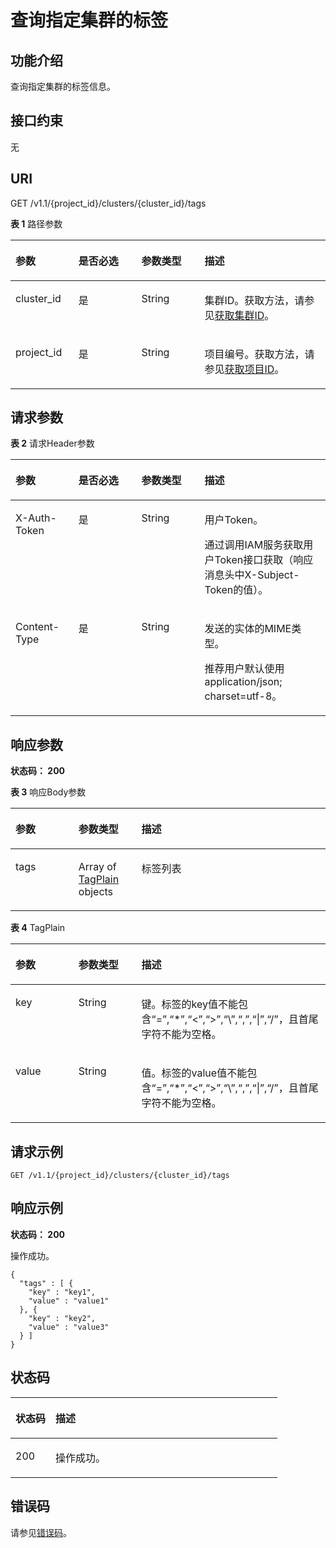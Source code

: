 # 查询指定集群的标签<a name="ListClusterTags"></a>

## 功能介绍<a name="section1467684912110"></a>

查询指定集群的标签信息。

## 接口约束<a name="section769414491115"></a>

无

## URI<a name="section5711549317"></a>

GET /v1.1/\{project\_id\}/clusters/\{cluster\_id\}/tags

**表 1**  路径参数

<a name="table1073910491214"></a>
<table><thead align="left"><tr id="row1172816491514"><th class="cellrowborder" valign="top" width="20%" id="mcps1.2.5.1.1"><p id="p187432049712"><a name="p187432049712"></a><a name="p187432049712"></a>参数</p>
</th>
<th class="cellrowborder" valign="top" width="20%" id="mcps1.2.5.1.2"><p id="p167534491313"><a name="p167534491313"></a><a name="p167534491313"></a>是否必选</p>
</th>
<th class="cellrowborder" valign="top" width="20%" id="mcps1.2.5.1.3"><p id="p197641149415"><a name="p197641149415"></a><a name="p197641149415"></a>参数类型</p>
</th>
<th class="cellrowborder" valign="top" width="40%" id="mcps1.2.5.1.4"><p id="p67734498110"><a name="p67734498110"></a><a name="p67734498110"></a>描述</p>
</th>
</tr>
</thead>
<tbody><tr id="row177282049817"><td class="cellrowborder" valign="top" width="20%" headers="mcps1.2.5.1.1 "><p id="p0783149212"><a name="p0783149212"></a><a name="p0783149212"></a>cluster_id</p>
</td>
<td class="cellrowborder" valign="top" width="20%" headers="mcps1.2.5.1.2 "><p id="p1179274920114"><a name="p1179274920114"></a><a name="p1179274920114"></a>是</p>
</td>
<td class="cellrowborder" valign="top" width="20%" headers="mcps1.2.5.1.3 "><p id="p18804164920117"><a name="p18804164920117"></a><a name="p18804164920117"></a>String</p>
</td>
<td class="cellrowborder" valign="top" width="40%" headers="mcps1.2.5.1.4 "><p id="p15816104910115"><a name="p15816104910115"></a><a name="p15816104910115"></a>集群ID。获取方法，请参见<a href="获取MRS集群信息.md">获取集群ID</a>。</p>
</td>
</tr>
<tr id="row187289491815"><td class="cellrowborder" valign="top" width="20%" headers="mcps1.2.5.1.1 "><p id="p1182654920113"><a name="p1182654920113"></a><a name="p1182654920113"></a>project_id</p>
</td>
<td class="cellrowborder" valign="top" width="20%" headers="mcps1.2.5.1.2 "><p id="p1383510491416"><a name="p1383510491416"></a><a name="p1383510491416"></a>是</p>
</td>
<td class="cellrowborder" valign="top" width="20%" headers="mcps1.2.5.1.3 "><p id="p58431049819"><a name="p58431049819"></a><a name="p58431049819"></a>String</p>
</td>
<td class="cellrowborder" valign="top" width="40%" headers="mcps1.2.5.1.4 "><p id="p128551149912"><a name="p128551149912"></a><a name="p128551149912"></a>项目编号。获取方法，请参见<a href="获取项目ID.md">获取项目ID</a>。</p>
</td>
</tr>
</tbody>
</table>

## 请求参数<a name="section1387134919120"></a>

**表 2**  请求Header参数

<a name="zh-cn_topic_0000001073526615_HeaderParameter"></a>
<table><thead align="left"><tr id="row12879174920117"><th class="cellrowborder" valign="top" width="20%" id="mcps1.2.5.1.1"><p id="p08939491719"><a name="p08939491719"></a><a name="p08939491719"></a>参数</p>
</th>
<th class="cellrowborder" valign="top" width="20%" id="mcps1.2.5.1.2"><p id="p1690313493119"><a name="p1690313493119"></a><a name="p1690313493119"></a>是否必选</p>
</th>
<th class="cellrowborder" valign="top" width="20%" id="mcps1.2.5.1.3"><p id="p119111491414"><a name="p119111491414"></a><a name="p119111491414"></a>参数类型</p>
</th>
<th class="cellrowborder" valign="top" width="40%" id="mcps1.2.5.1.4"><p id="p179222492011"><a name="p179222492011"></a><a name="p179222492011"></a>描述</p>
</th>
</tr>
</thead>
<tbody><tr id="row1087910496115"><td class="cellrowborder" valign="top" width="20%" headers="mcps1.2.5.1.1 "><p id="p8932124919112"><a name="p8932124919112"></a><a name="p8932124919112"></a>X-Auth-Token</p>
</td>
<td class="cellrowborder" valign="top" width="20%" headers="mcps1.2.5.1.2 "><p id="p189401149513"><a name="p189401149513"></a><a name="p189401149513"></a>是</p>
</td>
<td class="cellrowborder" valign="top" width="20%" headers="mcps1.2.5.1.3 "><p id="p2095224917117"><a name="p2095224917117"></a><a name="p2095224917117"></a>String</p>
</td>
<td class="cellrowborder" valign="top" width="40%" headers="mcps1.2.5.1.4 "><p id="p99621491411"><a name="p99621491411"></a><a name="p99621491411"></a>用户Token。</p>
<p id="p11969549918"><a name="p11969549918"></a><a name="p11969549918"></a>通过调用IAM服务获取用户Token接口获取（响应消息头中X-Subject-Token的值）。</p>
</td>
</tr>
<tr id="row165637159216"><td class="cellrowborder" valign="top" width="20%" headers="mcps1.2.5.1.1 "><p id="p112881127202717"><a name="p112881127202717"></a><a name="p112881127202717"></a>Content-Type</p>
</td>
<td class="cellrowborder" valign="top" width="20%" headers="mcps1.2.5.1.2 "><p id="p323853522718"><a name="p323853522718"></a><a name="p323853522718"></a>是</p>
</td>
<td class="cellrowborder" valign="top" width="20%" headers="mcps1.2.5.1.3 "><p id="p923823512276"><a name="p923823512276"></a><a name="p923823512276"></a>String</p>
</td>
<td class="cellrowborder" valign="top" width="40%" headers="mcps1.2.5.1.4 "><p id="p1498118421334"><a name="p1498118421334"></a><a name="p1498118421334"></a>发送的实体的MIME类型。</p>
<p id="p18288172762711"><a name="p18288172762711"></a><a name="p18288172762711"></a>推荐用户默认使用application/json; charset=utf-8。</p>
</td>
</tr>
</tbody>
</table>

## 响应参数<a name="section179792491818"></a>

**状态码： 200**

**表 3**  响应Body参数

<a name="zh-cn_topic_0000001073526615_responseParameter"></a>
<table><thead align="left"><tr id="row1499813491314"><th class="cellrowborder" valign="top" width="20%" id="mcps1.2.4.1.1"><p id="p18143501111"><a name="p18143501111"></a><a name="p18143501111"></a>参数</p>
</th>
<th class="cellrowborder" valign="top" width="20%" id="mcps1.2.4.1.2"><p id="p11241506119"><a name="p11241506119"></a><a name="p11241506119"></a>参数类型</p>
</th>
<th class="cellrowborder" valign="top" width="60%" id="mcps1.2.4.1.3"><p id="p8354502111"><a name="p8354502111"></a><a name="p8354502111"></a>描述</p>
</th>
</tr>
</thead>
<tbody><tr id="row13998194918110"><td class="cellrowborder" valign="top" width="20%" headers="mcps1.2.4.1.1 "><p id="p204316508119"><a name="p204316508119"></a><a name="p204316508119"></a>tags</p>
</td>
<td class="cellrowborder" valign="top" width="20%" headers="mcps1.2.4.1.2 "><p id="p20536501119"><a name="p20536501119"></a><a name="p20536501119"></a>Array of <a href="#zh-cn_topic_0000001073526615_response_TagPlain">TagPlain</a> objects</p>
</td>
<td class="cellrowborder" valign="top" width="60%" headers="mcps1.2.4.1.3 "><p id="p26516501915"><a name="p26516501915"></a><a name="p26516501915"></a>标签列表</p>
</td>
</tr>
</tbody>
</table>

**表 4**  TagPlain

<a name="zh-cn_topic_0000001073526615_response_TagPlain"></a>
<table><thead align="left"><tr id="row97218508115"><th class="cellrowborder" valign="top" width="20%" id="mcps1.2.4.1.1"><p id="p168510501217"><a name="p168510501217"></a><a name="p168510501217"></a>参数</p>
</th>
<th class="cellrowborder" valign="top" width="20%" id="mcps1.2.4.1.2"><p id="p19645020112"><a name="p19645020112"></a><a name="p19645020112"></a>参数类型</p>
</th>
<th class="cellrowborder" valign="top" width="60%" id="mcps1.2.4.1.3"><p id="p91057506115"><a name="p91057506115"></a><a name="p91057506115"></a>描述</p>
</th>
</tr>
</thead>
<tbody><tr id="row20721501116"><td class="cellrowborder" valign="top" width="20%" headers="mcps1.2.4.1.1 "><p id="p181168501314"><a name="p181168501314"></a><a name="p181168501314"></a>key</p>
</td>
<td class="cellrowborder" valign="top" width="20%" headers="mcps1.2.4.1.2 "><p id="p1112818501913"><a name="p1112818501913"></a><a name="p1112818501913"></a>String</p>
</td>
<td class="cellrowborder" valign="top" width="60%" headers="mcps1.2.4.1.3 "><p id="p313715501213"><a name="p313715501213"></a><a name="p313715501213"></a>键。标签的key值不能包含“=”,“*”,“&lt;”,“&gt;”,“\”,“,”,“|”,“/”，且首尾字符不能为空格。</p>
</td>
</tr>
<tr id="row107385011114"><td class="cellrowborder" valign="top" width="20%" headers="mcps1.2.4.1.1 "><p id="p4145155017114"><a name="p4145155017114"></a><a name="p4145155017114"></a>value</p>
</td>
<td class="cellrowborder" valign="top" width="20%" headers="mcps1.2.4.1.2 "><p id="p1615311504114"><a name="p1615311504114"></a><a name="p1615311504114"></a>String</p>
</td>
<td class="cellrowborder" valign="top" width="60%" headers="mcps1.2.4.1.3 "><p id="p191611150318"><a name="p191611150318"></a><a name="p191611150318"></a>值。标签的value值不能包含“=”,“*”,“&lt;”,“&gt;”,“\”,“,”,“|”,“/”，且首尾字符不能为空格。</p>
</td>
</tr>
</tbody>
</table>

## 请求示例<a name="section91691450416"></a>

```
GET /v1.1/{project_id}/clusters/{cluster_id}/tags
```

## 响应示例<a name="section201934506116"></a>

**状态码： 200**

操作成功。

```
{
  "tags" : [ {
    "key" : "key1",
    "value" : "value1"
  }, {
    "key" : "key2",
    "value" : "value3"
  } ]
}
```

## 状态码<a name="section431711501319"></a>

<a name="zh-cn_topic_0000001073526615_status_code"></a>
<table><thead align="left"><tr id="row232912501816"><th class="cellrowborder" valign="top" width="15%" id="mcps1.1.3.1.1"><p id="p14338135012114"><a name="p14338135012114"></a><a name="p14338135012114"></a>状态码</p>
</th>
<th class="cellrowborder" valign="top" width="85%" id="mcps1.1.3.1.2"><p id="p334717501110"><a name="p334717501110"></a><a name="p334717501110"></a>描述</p>
</th>
</tr>
</thead>
<tbody><tr id="row2329850112"><td class="cellrowborder" valign="top" width="15%" headers="mcps1.1.3.1.1 "><p id="p1235616501219"><a name="p1235616501219"></a><a name="p1235616501219"></a>200</p>
</td>
<td class="cellrowborder" valign="top" width="85%" headers="mcps1.1.3.1.2 "><p id="p20367750918"><a name="p20367750918"></a><a name="p20367750918"></a>操作成功。</p>
</td>
</tr>
</tbody>
</table>

## 错误码<a name="section537614502019"></a>

请参见[错误码](错误码.md)。

